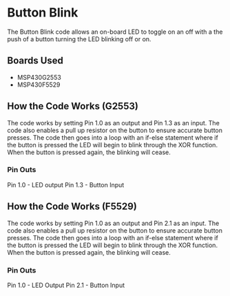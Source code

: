 # Button Blink
The Button Blink code allows an on-board LED to toggle on an off with a the push of a button turning the LED blinking off or on.

## Boards Used
* MSP430G2553
* MSP430F5529

## How the Code Works (G2553)
The code works by setting Pin 1.0 as an output and Pin 1.3 as an input. The code also enables a pull up resistor on the button to ensure accurate button presses. The code then goes into a loop with an if-else statement where if the button is pressed the LED will begin to blink through the XOR function. When the button is pressed again, the blinking will cease.

### Pin Outs
Pin 1.0 - LED output 
Pin 1.3 - Button Input

## How the Code Works (F5529)
The code works by setting Pin 1.0 as an output and Pin 2.1 as an input. The code also enables a pull up resistor on the button to ensure accurate button presses. The code then goes into a loop with an if-else statement where if the button is pressed the LED will begin to blink through the XOR function. When the button is pressed again, the blinking will cease.

### Pin Outs
Pin 1.0 - LED Output
Pin 2.1 - Button Input
